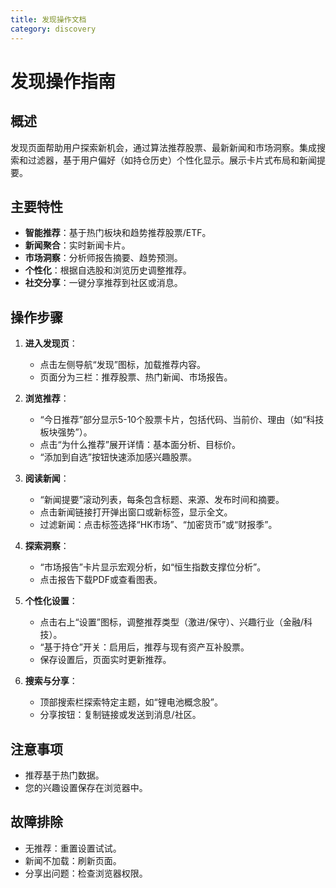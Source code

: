 ```yaml
---
title: 发现操作文档
category: discovery
---
```


# 发现操作指南

## 概述
发现页面帮助用户探索新机会，通过算法推荐股票、最新新闻和市场洞察。集成搜索和过滤器，基于用户偏好（如持仓历史）个性化显示。展示卡片式布局和新闻提要。

## 主要特性
- **智能推荐**：基于热门板块和趋势推荐股票/ETF。
- **新闻聚合**：实时新闻卡片。
- **市场洞察**：分析师报告摘要、趋势预测。
- **个性化**：根据自选股和浏览历史调整推荐。
- **社交分享**：一键分享推荐到社区或消息。

## 操作步骤
1. **进入发现页**：
   - 点击左侧导航“发现”图标，加载推荐内容。
   - 页面分为三栏：推荐股票、热门新闻、市场报告。

2. **浏览推荐**：
   - “今日推荐”部分显示5-10个股票卡片，包括代码、当前价、理由（如“科技板块强势”）。
   - 点击“为什么推荐”展开详情：基本面分析、目标价。
   - “添加到自选”按钮快速添加感兴趣股票。

3. **阅读新闻**：
   - “新闻提要”滚动列表，每条包含标题、来源、发布时间和摘要。
   - 点击新闻链接打开弹出窗口或新标签，显示全文。
   - 过滤新闻：点击标签选择“HK市场”、“加密货币”或“财报季”。

4. **探索洞察**：
   - “市场报告”卡片显示宏观分析，如“恒生指数支撑位分析”。
   - 点击报告下载PDF或查看图表。

5. **个性化设置**：
   - 点击右上“设置”图标，调整推荐类型（激进/保守）、兴趣行业（金融/科技）。
   - “基于持仓”开关：启用后，推荐与现有资产互补股票。
   - 保存设置后，页面实时更新推荐。

6. **搜索与分享**：
   - 顶部搜索栏探索特定主题，如“锂电池概念股”。
   - 分享按钮：复制链接或发送到消息/社区。

## 注意事项
- 推荐基于热门数据。
- 您的兴趣设置保存在浏览器中。

## 故障排除
- 无推荐：重置设置试试。
- 新闻不加载：刷新页面。
- 分享出问题：检查浏览器权限。